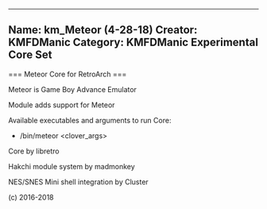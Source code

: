 -----------------------
Name: km_Meteor (4-28-18)
Creator: KMFDManic
Category: KMFDManic Experimental Core Set
-----------------------
=== Meteor Core for RetroArch ===

Meteor is Game Boy Advance Emulator

Module adds support for Meteor 

Available executables and arguments to run Core:
- /bin/meteor <rom> <clover_args>

Core by libretro

Hakchi module system by madmonkey

NES/SNES Mini shell integration by Cluster

(c) 2016-2018
